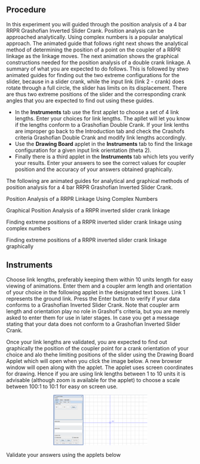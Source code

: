 ## Procedure

In this experiment you will guided through the position analysis of a 4 bar RRPR Grashofian Inverted Slider Crank.
Position analysis can be approached analytically. Using complex numbers is a popular analytical approach. The animated guide that follows right next shows the analytical method of determining the position of a point on the coupler of a RRPR linkage as the linkage moves. The next animation shows the graphical constructions needed for the position analysis of a double crank linkage. A summary of what you are expected to do follows. This is followed by stwo animated guides for finding out the two extreme configurations for the slider, because in a slider crank, while the input link (link 2 - crank) does rotate through a full circle, the slider has limits on its displacement. There are thus two extreme positions of the slider and the corresponding crank angles that you are expected to find out using these guides.

- In the **Instruments** tab use the first applet to choose a set of 4 link lengths. Enter your choices for link lengths. The apllet will let you know if the lengths conform to a Grashofian Double Crank. If your link lenths are improper go back to the Introduction tab and check the Crashofs criteria Grashofian Double Crank and modify link lengths accordingly.
- Use the **Drawing Board** applet in the **Instruments** tab to find the linkage configuration for a given input link orientation (theta 2).
- Finally there is a third applet in the **Instruments** tab which lets you verify your results. Enter your answers to see the correct values for coupler position and the accuracy of your answers obtained graphically.

The following are animated guides for analytical and graphical methods of position analysis for a 4 bar RRPR Grashofian Inverted Slider Crank.

Position Analysis of a RRPR Linkage Using Complex Numbers

<p>
<object width="900" height="700" data="./content/Cmplx_pos_ana_RRPR/index.html"></object>
                               </p>

Graphical Position Analysis of a RRPR inverted slider crank linkage
<object width="900" height="700" data="./content/Gra_pos_ana_RRPR/index.html"></object>

Finding extreme positions of a RRPR inverted slider crank linkage using complex numbers
<object width="900" height="700" data="./content/Cmplx_lim_pos_ana_RRPR_Grashofian_inverted_slider_crank/index.html"></object></p>

Finding extreme positions of a RRPR inverted slider crank linkage graphically
<p><object width="900" height="700" data="./content/Gra_lim_pos_ana_RRPR_Grashofian_inverted_slider_crank/index.html"></object></p>


## Instruments
Choose link lengths, preferably keeping them within 10 units length for easy viewing of animations. Enter them and a coupler arm length and orientation of your choice in the following applet in the designated text boxes. Link 1 represents the ground link. Press the Enter button to verify if your data conforms to a Grashofian Inverted Slider Crank. Note that coupler arm length and orientation play no role in Grashof's criteria, but you are merely asked to enter them for use in later stages. In case you get a message stating that your data does not conform to a Grashofian Inverted Slider Crank.

<p> <object width="700" height="250" data="./content/GrashofRRPRInvertedSliderCrankChecker/index.html"></object>
</object></p>

Once your link lengths are validated, you are expected to find out graphically the position of the coupler point for a crank orientation of your choice and alo thehe limiting positions of the slider using the Drawing Board Applet which will open when you click the image below. A new browser window will open along with the applet. The applet uses screen coordinates for drawing. Hence if you are using link lengths between 1 to 10 units it is advisable (although zoom is available for the applet) to choose a scale between 100:1 to 10:1 for easy on screen use.

<div align="center">
<img src="images/drawing-board.png" width="50%">
</div>

Validate your answers using the applets below

<p><object width="700" height="400" data="./content/GrashofRRPRInvertedSliderCrankCouplerPositionChecker/index.html"></object></p>

<p><object width="700" height="400" data="./content/GrashofRRPRInvertedSliderCrankLimitPositionChecker/index.html"></object></p>